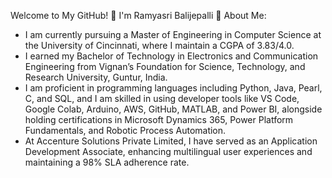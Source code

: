 Welcome to My GitHub! 👋 I'm Ramyasri Balijepalli
💫 About Me:
* I am currently pursuing a Master of Engineering in Computer Science at the University of Cincinnati, where I maintain a CGPA of 3.83/4.0.
* I earned my Bachelor of Technology in Electronics and Communication Engineering from Vignan’s Foundation for Science, Technology, and Research University, Guntur, India.
* I am proficient in programming languages including Python, Java, Pearl, C, and SQL, and I am skilled in using developer tools like VS Code, Google Colab, Arduino, AWS, GitHub, MATLAB, and Power BI,
  alongside holding certifications in Microsoft Dynamics 365, Power Platform Fundamentals, and Robotic Process Automation.
* At Accenture Solutions Private Limited, I have served as an Application Development Associate, enhancing multilingual user experiences and maintaining a 98% SLA adherence rate.
